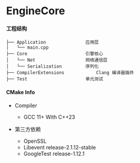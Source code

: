 # EngineCore

#### 工程结构

```shell
├── Application               应用层
│   └── main.cpp
├── Core                      引擎核心
│   └── Net                   网络通信层
│   └── Serialization         序列化
├── CompilerExtensions            Clang 编译器插件
├── Test                      单元测试
```

#### CMake Info
- Compiler
  - GCC 11+ With C++23

- 第三方依赖
  - OpenSSL
  - Libevent release-2.1.12-stable
  - GoogleTest release-1.12.1